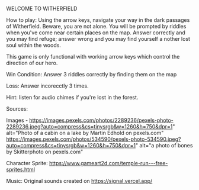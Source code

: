 WELCOME TO WITHERFIELD

How to play: Using the arrow keys, navigate your way in the dark passages of Witherfield. Beware, you are not alone.
		You will be prompted by riddles when you've come near certain places on the map. Answer correctly and
		you may find refuge; answer wrong and you may find yourself a nother lost soul within the woods.

  This game is only functional with working arrow keys which control the direction of our hero.

  Win Condition: Answer 3 riddles correctly by finding them on the map

  Loss: Answer incorecctly 3 times.

Hint: listen for audio chimes if you're lost in the forest.

Sources:

Images -   https://images.pexels.com/photos/2289236/pexels-photo-2289236.jpeg?auto=compress&cs=tinysrgb&w=1260&h=750&dpr=1" alt="Photo of a cabin on a lake by Martin Edhold on pexels.com"
		https://images.pexels.com/photos/534590/pexels-photo-534590.jpeg?auto=compress&cs=tinysrgb&w=1260&h=750&dpr=1" alt="a photo of bones by Skitterphoto on pexels.com"


Character Sprite: https://www.gameart2d.com/temple-run---free-sprites.html


Music: Original sounds created on https://signal.vercel.app/
